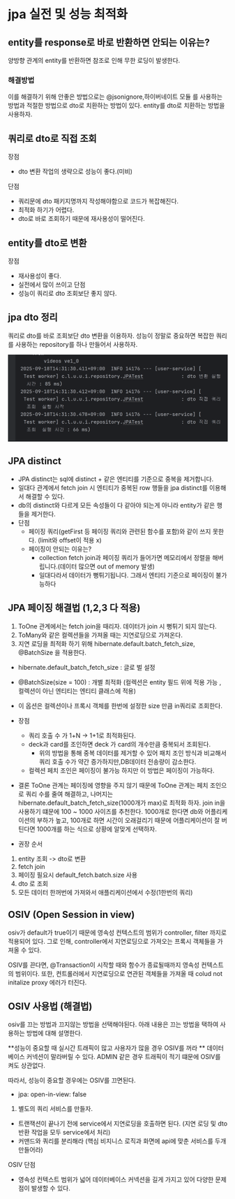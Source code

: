 # jpa 실전 및 성능 최적화

## entity를 response로 바로 반환하면 안되는 이유는?
양방향 관계의 entity를 반환하면 참조로 인해 무한 로딩이 발생한다.

### 해결방법
이를 해결하기 위해 안좋은 방법으로는 @jsonignore,하이버네이트 모듈 를 사용하는 방법과
적절한 방법으로 dto로 치환하는 방법이 있다.
entity를 dto로 치환하는 방법을 사용하자.


## 쿼리로 dto로 직접 조회
장점 
- dto 변환 작업의 생략으로 성능이 좋다.(미비)

단점
- 쿼리문에 dto 패키지명까지 작성해야함으로 코드가 복잡해진다.
- 최적화 하기가 어렵다.
- dto로 바로 조회하기 때문에 재사용성이 떨어진다.

## entity를 dto로 변환
장점
- 재사용성이 좋다.
- 실전에서 많이 쓰이고 
단점
- 성능이 쿼리로 dto 조회보단 좋지 않다.

## jpa dto 정리
쿼리로 dto를 바로 조회보단 dto 변환을 이용하자.
성능이 정말로 중요하면 복잡한 쿼리를 사용하는 repository를 하나 만들어서 사용하자.

![img.png](img.png)

## JPA distinct
- JPA distinct는 sql에 distinct + 같은 엔티티를 기준으로 중복을 제거합니다.
- 일대다 관계에서 fetch join 시 엔티티가 중복된 row 행들을 jpa distinct를 이용해서 해결할 수 있다.
- db의 distinct와 다르게 모든 속성들이 다 같아야 되는게 아니라 entity가 같은 행들을 제거한다.
- 단점
  - 페이징 쿼리(getFirst 등 페이징 쿼리와 관련된 함수를 포함)와 같이 쓰지 못한다. (limit와 offset이 적용 x)
  - 페이징이 안되는 이유는?
    - collection fetch join과 페이징 쿼리가 들어가면 메모리에서 정렬을 해버립니다.(데이터 많으면 out of memory 발생)
    - 일대다라서 데이터가 뻥튀기됩니다. 그래서 엔티티 기준으로 페이징이 불가능하다

## JPA 페이징 해결법 (1,2,3 다 적용)
1. ToOne 관계에서는 fetch join을 때리자. 데이터가 join 시 뻥튀기 되지 않는다.
2. ToMany와 같은 컬렉션들을 가져올 때는 지연로딩으로 가져온다. 
3. 지연 로딩을 최적화 하기 위해 hibernate.default.batch_fetch_size, @BatchSize 을 적용한다.
- hibernate.default_batch_fetch_size : 글로 벌 설정
- @BatchSize(size = 100) : 개별 최적화 (컬렉션은 entity 필드 위에 적용 가능 , 컬렉션이 아닌 엔티티는 엔티티 클래스에 적용)
- 이 옵션은 컬렉션이나 프록시 객체를 한번에 설정한 size 만큼 in쿼리로 조회한다.

- 장점
  - 쿼리 호출 수 가 1+N -> 1+1로 최적화된다.
  - deck과 card를 조인하면 deck 가 card의 개수만큼 중복되서 조회된다. 
    - 위의 방법을 통해 중복 데이터를 제거할 수 있어 패치 조인 방식과 비교해서 쿼리 호출 수가 약간 증가하지만,DB데이터 전송량이 감소한다.
  - 컬렉션 페치 조인은 페이징이 불가능 하지만 이 방법은 페이징이 가능하다.

- 결론
ToOne 관계는 페이징에 영향을 주지 않기 때문에 ToOne 관계는 페치 조인으로 쿼리 수를 줄여 해결하고,
나머지는 hibernate.default_batch_fetch_size(1000개가 max)로 최적화 하자.
join in을 사용하기 떄문에 100 ~ 1000 사이즈를 추천한다.
1000개로 한다면 db와 어플리케이션의 부하가 높고, 100개로 하면 시간이 오래걸리기 때문에 어플리케이션이 잘 버틴다면 1000개를 하는 식으로 상황에 알맞게 선택하자.

- 권장 순서
1.  entity 조회 -> dto로 변환
2. fetch join 
3. 페이징 필요시 default_fetch.batch.size 사용
4. dto 로 조회
5. 모든 데이터 한꺼번에 가져와서 애플리케이션에서 수정(1한번의 쿼리)

## OSIV (Open Session in view)
osiv가 default가 true이기 때문에 영속성 컨텍스트의 범위가 controller, filter 까지로 적용되어 있다.
그로 인해, controller에서 지연로딩으로 가져오는 프록시 객체들을 가져올 수 있다.

OSIV를 끈다면, @Transaction이 시작할 때와 함수가 종료될때까지 영속성 컨텍스트의 범위이다.
또한, 컨트롤러에서 지연로딩으로 연관된 객체들을 가져올 때 colud not initalize proxy 에러가 터진다.


## OSIV 사용법 (해결법)
osiv를 끄는 방법과 끄지않는 방법을 선택해야된다. 
아래 내용은 끄는 방법을 택하여 사용하는 방법에 대해 설명한다.

**성능이 중요할 때 실시간 트래픽이 많고 사용자가 많을 경우 OSIV를 꺼라 **
데이터베이스 커넥션이 말라버릴 수 있다.
ADMIN 같은 경우 트래픽이 적기 떄문에 OSIV를 켜도 상관없다. 

따라서, 성능이 중요할 경우에는 OSIV를 끄면된다.

- jpa:
  open-in-view: false
1. 별도의 쿼리 서비스를 만들자.
  - 트랜잭션이 끝나기 전에 service에서 지연로딩을 호출하면 된다. (지연 로딩 및 dto 반환 작업을 모두 service에서 처리)
  - 커맨드와 쿼리를 분리해라 (핵심 비지니스 로직과 화면에 api에 맞춘 서비스를 두개 만들어라)

OSIV 단점
- 영속성 컨텍스트 범위가 넓어 데이터베이스 커넥션을 길게 가지고 있어 다양한 문제점이 발생할 수 있다.

